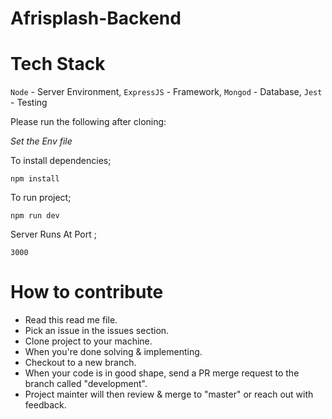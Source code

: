 # Afrisplash-Backend



# Tech Stack
`Node` - Server Environment, `ExpressJS` - Framework, `Mongod` - Database, `Jest` - Testing 
 
Please run the following after cloning:

*Set the Env file*

To install dependencies;

`npm install`

To run project;

`npm run dev`

Server Runs At Port ;

`3000`

# How to contribute

* Read this read me file.
* Pick an issue in the issues section.
* Clone project to your machine.
* When you're done solving & implementing.
* Checkout to a new branch.
* When your code is in good shape, send a PR merge request to the branch called "development".
* Project mainter will then review & merge to "master" or reach out with feedback.
